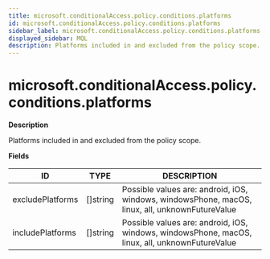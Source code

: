 ```yaml
---
title: microsoft.conditionalAccess.policy.conditions.platforms
id: microsoft.conditionalAccess.policy.conditions.platforms
sidebar_label: microsoft.conditionalAccess.policy.conditions.platforms
displayed_sidebar: MQL
description: Platforms included in and excluded from the policy scope.
---
```


# microsoft.conditionalAccess.policy.conditions.platforms

**Description**

Platforms included in and excluded from the policy scope.

**Fields**

| ID               | TYPE             | DESCRIPTION                                                                                     |
| ---------------- | ---------------- | ----------------------------------------------------------------------------------------------- |
| excludePlatforms | &#91;&#93;string | Possible values are: android, iOS, windows, windowsPhone, macOS, linux, all, unknownFutureValue |
| includePlatforms | &#91;&#93;string | Possible values are: android, iOS, windows, windowsPhone, macOS, linux, all, unknownFutureValue |
